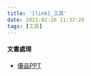 ```yaml
---
title: '[link]_工具'
date: 2021-02-26 11:37:28
tags: [工具]
---
```


#### 文書處理
  - [優品PPT](https://www.ypppt.com/)
